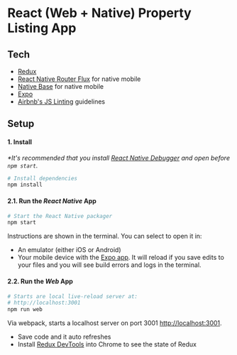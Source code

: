 # React (Web + Native) Property Listing App

## Tech
- [Redux](https://redux.js.org/docs/introduction/)
- [React Native Router Flux](https://github.com/aksonov/react-native-router-flux) for native mobile
- [Native Base](https://nativebase.io/) for native mobile
- [Expo](https://expo.io/)
- [Airbnb's JS Linting](https://github.com/airbnb/javascript) guidelines

## Setup

#### 1. Install

_*It's recommended that you install [React Native Debugger](https://github.com/jhen0409/react-native-debugger/releases) and open before `npm start`._

```bash
# Install dependencies
npm install
```

#### 2.1. Run the _React Native_ App

```bash
# Start the React Native packager
npm start
```

Instructions are shown in the terminal. You can select to open it in:

- An emulator (either iOS or Android)
- Your mobile device with the [Expo app](https://expo.io/). It will reload if you save edits to your files and you will see build errors and logs in the terminal.

#### 2.2. Run the _Web_ App

```bash
# Starts are local live-reload server at:
# http://localhost:3001
npm run web
```

Via webpack, starts a localhost server on port 3001 [http://localhost:3001](http://localhost:3001).

- Save code and it auto refreshes
- Install [Redux DevTools](https://chrome.google.com/webstore/detail/redux-devtools/lmhkpmbekcpmknklioeibfkpmmfibljd?hl=en) into Chrome to see the state of Redux
